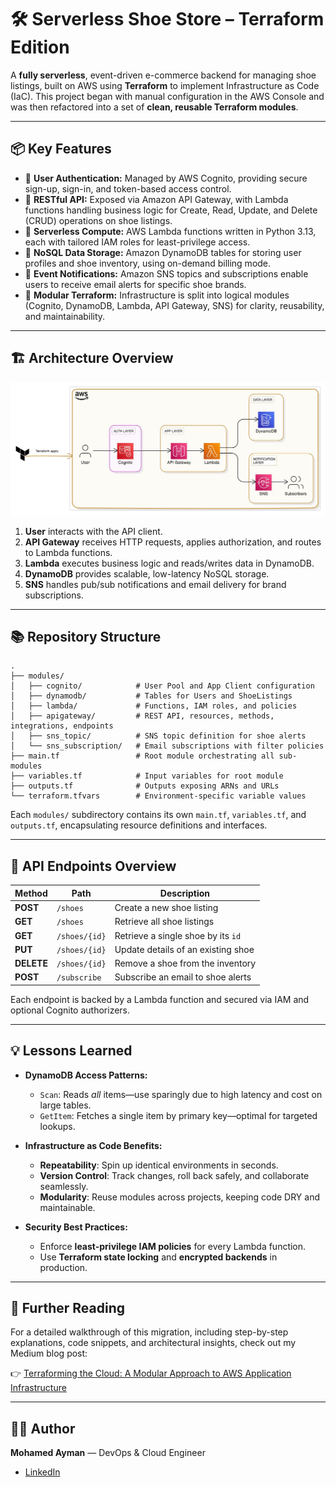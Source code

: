 # 🛠️ Serverless Shoe Store – Terraform Edition

A **fully serverless**, event-driven e-commerce backend for managing shoe listings, built on AWS using **Terraform** to implement Infrastructure as Code (IaC). This project began with manual configuration in the AWS Console and was then refactored into a set of **clean, reusable Terraform modules**.

---

## 📦 Key Features

* 🔐 **User Authentication:** Managed by AWS Cognito, providing secure sign-up, sign-in, and token-based access control.
* 📄 **RESTful API:** Exposed via Amazon API Gateway, with Lambda functions handling business logic for Create, Read, Update, and Delete (CRUD) operations on shoe listings.
* 🧠 **Serverless Compute:** AWS Lambda functions written in Python 3.13, each with tailored IAM roles for least-privilege access.
* 📂 **NoSQL Data Storage:** Amazon DynamoDB tables for storing user profiles and shoe inventory, using on-demand billing mode.
* 📣 **Event Notifications:** Amazon SNS topics and subscriptions enable users to receive email alerts for specific shoe brands.
* 🧱 **Modular Terraform:** Infrastructure is split into logical modules (Cognito, DynamoDB, Lambda, API Gateway, SNS) for clarity, reusability, and maintainability.

---

## 🏗️ Architecture Overview

![Architecture Diagram](./assets/architecture_diagram.jpeg)

1. **User** interacts with the API client.
2. **API Gateway** receives HTTP requests, applies authorization, and routes to Lambda functions.
3. **Lambda** executes business logic and reads/writes data in DynamoDB.
4. **DynamoDB** provides scalable, low-latency NoSQL storage.
5. **SNS** handles pub/sub notifications and email delivery for brand subscriptions.

---

## 📚 Repository Structure

```text
.
├── modules/
│   ├── cognito/            # User Pool and App Client configuration
│   ├── dynamodb/           # Tables for Users and ShoeListings
│   ├── lambda/             # Functions, IAM roles, and policies
│   ├── apigateway/         # REST API, resources, methods, integrations, endpoints
│   ├── sns_topic/          # SNS topic definition for shoe alerts
│   └── sns_subscription/   # Email subscriptions with filter policies
├── main.tf                 # Root module orchestrating all sub-modules
├── variables.tf            # Input variables for root module
├── outputs.tf              # Outputs exposing ARNs and URLs
└── terraform.tfvars        # Environment-specific variable values
```

Each `modules/` subdirectory contains its own `main.tf`, `variables.tf`, and `outputs.tf`, encapsulating resource definitions and interfaces.

---

## 🔌 API Endpoints Overview

| Method     | Path          | Description                        |
| ---------- | ------------- | ---------------------------------- |
| **POST**   | `/shoes`      | Create a new shoe listing          |
| **GET**    | `/shoes`      | Retrieve all shoe listings         |
| **GET**    | `/shoes/{id}` | Retrieve a single shoe by its `id` |
| **PUT**    | `/shoes/{id}` | Update details of an existing shoe |
| **DELETE** | `/shoes/{id}` | Remove a shoe from the inventory   |
| **POST**   | `/subscribe`  | Subscribe an email to shoe alerts  |

Each endpoint is backed by a Lambda function and secured via IAM and optional Cognito authorizers.

---

## 💡 Lessons Learned

* **DynamoDB Access Patterns:**

  * `Scan`: Reads *all* items—use sparingly due to high latency and cost on large tables.
  * `GetItem`: Fetches a single item by primary key—optimal for targeted lookups.

* **Infrastructure as Code Benefits:**

  * **Repeatability**: Spin up identical environments in seconds.
  * **Version Control**: Track changes, roll back safely, and collaborate seamlessly.
  * **Modularity**: Reuse modules across projects, keeping code DRY and maintainable.

* **Security Best Practices:**

  * Enforce **least-privilege IAM policies** for every Lambda function.
  * Use **Terraform state locking** and **encrypted backends** in production.

---

## 📖 Further Reading

For a detailed walkthrough of this migration, including step-by-step explanations, code snippets, and architectural insights, check out my Medium blog post:

👉 [Terraforming the Cloud: A Modular Approach to AWS Application Infrastructure](https://medium.com/@mohamed.aymn.abomosallam/terraforming-the-cloud-a-modular-approach-to-aws-application-infrastructure-de1b457bc020)

---

## 🧑‍💻 Author

**Mohamed Ayman** — DevOps & Cloud Engineer

* [LinkedIn](https://www.linkedin.com/in/mohamedabomosallam/)
